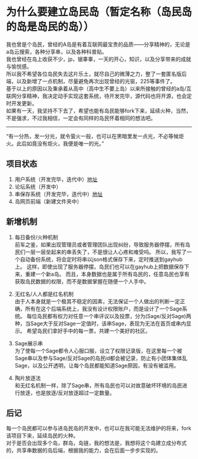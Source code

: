 # 为什么要建立岛民岛（暂定名称（岛民岛的岛是岛民的岛））
我也曾是个岛民，曾经的A岛是有着互联网最宝贵的品质——分享精神的，无论是a岛云搜索，各种分享串，以及各种科普贴。  
我也曾经在岛上收获不少，jp，锯睾睾，一天的开心，知识，以及分享带来的成就与愉悦感。  
所以我不希望各位岛民失去这片乐土，就尽自己的微薄之力，整了一套匿名版后端，以及新增了一点机制，尽量避免再次出现曾经的光驱，225等事件了。  
基于以上的原因以及秉承着从高中（高中生不要上岛）以来所接触的曾经的a岛/互联网分享精神，我决定动手实现这套系统，待开发完毕，源代码也将开源，也会定时开发更新。  
如果有一天，我坚持不下去了，希望也能有岛民能够fork下来，延续火种，当然，不是强求，不过我相信，一定会有同样的岛民怀着相同的想法吧。  

---
“有一分热，发一分光，就令萤火一般，也可以在黑暗里发一点光，不必等候炬火。此后如竟没有炬火，我便是唯一的光。”

## 项目状态
1. 用户系统（开发完毕，迭代中）[地址](https://github.com/A-islander/islander-user-system)
2. 论坛系统（开发中）
3. 串保存系统（开发完毕，迭代中）[地址](https://github.com/A-islander/islander-backup-system)
4. 岛网页前端（新建文件夹中）

## 新增机制
1. 每日备份/火种机制  
    前车之鉴，如果出现管理员或者管理团队出现纠纷，导致服务器停摆，所有岛民们一层一层垒起来的串丢失了，不是很让人心疼和难受吗。
    所以，我写了一个自动备份系统，将会定时将串以json格式保存下来，定时推送到gayhub上。
    这样，即使出现了服务器停摆，岛民们也可以在gayhub上把数据保存下来，重建一个新a岛。
    而且，本身数据也是属于所有岛民的，任意岛民也享有获取岛民数据的权限，而不是数据掌握在随便一个人手中。

2. 无红名/人人都是红名机制  
    由于人本身就是一个极其不稳定的因素，无法保证一个人做出的判断一定正确，所有在这个后端系统上，我没有设计权限账户，而是设计了一个Sage系统。
    每位岛民都有权力对任意一个串评议以及投票，分为(Sage/反对Sage)两种，当Sage大于反对Sage一定值时，该串Sage，表现为无法在首页或串内显示。
    希望岛民们拿好手中的每一票，共建一个美好的社区。

3. Sage展示串  
    为了使每一个Sage都令人心服口服，设立了权限记录版，在这里每一个被Sage串以及参与Sage/反对Sage的岛民id都会被记录，防止有小团体集体乱Sage，以及公开透明，让每个岛民都能知道Sage原因，有没有被滥用。

4. 陶片放逐法  
    和无红名机制一样，除了Sage串，所有岛民也可以对故意破坏环境的岛民进行放逐，也是放逐/反对放逐超过一定数量。

## 后记
每一个岛民都可以参与进岛民岛的开发中，也可以在我可能无法维护的将来，fork该项目下来，延续岛民的火种。  
对于是否会出现多个岛，群岛，岛链，我的想法是，我想将这个岛建立成分布式的，共享串数据的岛后端，根据我的能力，会在后面一步步实现的。